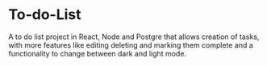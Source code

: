 # To-do-List

A to do list project in React, Node and Postgre that allows creation of tasks, with more features like editing deleting and marking them complete and a functionality to change between dark and light mode.
